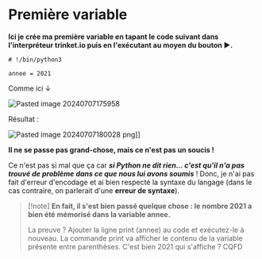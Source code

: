 # Première variable

**Ici je crée ma première variable en tapant le code suivant dans l'interpréteur trinket.io puis en l'exécutant au moyen du bouton ▶.**

```
# !/bin/python3

annee = 2021
```

Comme ici ↓

![Pasted image 20240707175958](https://github.com/user-attachments/assets/5f8fbc1c-3195-4cad-90f1-f9467997f044)


Résultat : 

![Pasted image 20240707180028](https://github.com/user-attachments/assets/49ae2de0-d5fe-4d48-9592-0239d73d01ad)
png]]

**Il ne se passe pas grand-chose, mais ce n'est pas un soucis !**

Ce n'est pas si mal que ça car ***si Python ne dit rien... c'est qu'il n'a pas trouvé de problème dans ce que nous lui avons soumis*** !
Donc, je n'ai pas fait d'erreur d'encodage et ai bien respecté la syntaxe du langage (dans le cas contraire, on parlerait d'une **erreur de syntaxe**).

>[!note] **En fait, il s'est bien passé quelque chose : le nombre 2021 a bien été mémorisé dans la variable annee.**
>
>La preuve ? Ajouter la ligne print (annee) au code et exécutez-le à nouveau.
>La commande print va afficher le contenu de la variable présente entre parenthèses. C'est bien 2021 qui s'affiche ? CQFD




